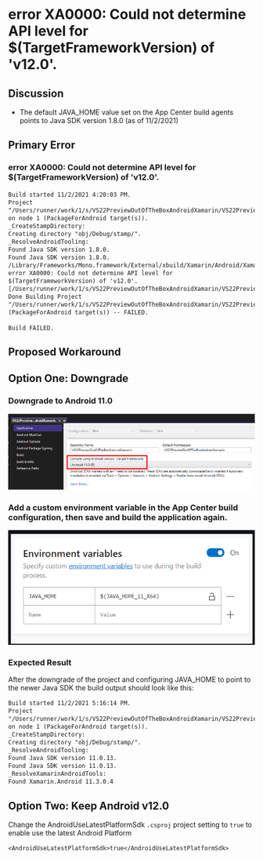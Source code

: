 # error XA0000: Could not determine API level for $(TargetFrameworkVersion) of 'v12.0'. 

## Discussion
* The default JAVA_HOME value set on the App Center build agents points to Java SDK version 1.8.0 (as of 11/2/2021)

## Primary Error

### error XA0000: Could not determine API level for $(TargetFrameworkVersion) of 'v12.0'.

    Build started 11/2/2021 4:20:03 PM.
    Project "/Users/runner/work/1/s/VS22PreviewOutOfTheBoxAndroidXamarin/VS22PreviewOutOfTheBoxAndroidXamarin.csproj" on node 1 (PackageForAndroid target(s)).
    _CreateStampDirectory:
    Creating directory "obj/Debug/stamp/".
    _ResolveAndroidTooling:
    Found Java SDK version 1.8.0.
    Found Java SDK version 1.8.0.
    /Library/Frameworks/Mono.framework/External/xbuild/Xamarin/Android/Xamarin.Android.Legacy.targets(250,5): error XA0000: Could not determine API level for $(TargetFrameworkVersion) of 'v12.0'. [/Users/runner/work/1/s/VS22PreviewOutOfTheBoxAndroidXamarin/VS22PreviewOutOfTheBoxAndroidXamarin.csproj]
    Done Building Project "/Users/runner/work/1/s/VS22PreviewOutOfTheBoxAndroidXamarin/VS22PreviewOutOfTheBoxAndroidXamarin.csproj" (PackageForAndroid target(s)) -- FAILED.

    Build FAILED.

## Proposed Workaround
## Option One: Downgrade
### Downgrade to Android 11.0
![](/Images/Android_Xamarin_TargetFramework.png "Sample Project Settings")
### Add a custom environment variable in the App Center build configuration, then save and build the application again.
![](/Images/AppCenterBuildVariable_JAVA_HOME.png "AppCenter Build Enviornment Settings")

### Expected Result

After the downgrade of the project and configuring JAVA_HOME to point to the newer Java SDK the build output should look like this:

    Build started 11/2/2021 5:16:14 PM.
    Project "/Users/runner/work/1/s/VS22PreviewOutOfTheBoxAndroidXamarin/VS22PreviewOutOfTheBoxAndroidXamarin.csproj" on node 1 (PackageForAndroid target(s)).
    _CreateStampDirectory:
    Creating directory "obj/Debug/stamp/".
    _ResolveAndroidTooling:
    Found Java SDK version 11.0.13.
    Found Java SDK version 11.0.13.
    _ResolveXamarinAndroidTools:
    Found Xamarin.Android 11.3.0.4

## Option Two: Keep Android v12.0
Change the AndroidUseLatestPlatformSdk `.csproj` project setting to `true` to enable use the latest Android Platform

	<AndroidUseLatestPlatformSdk>true</AndroidUseLatestPlatformSdk>






